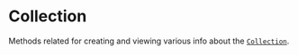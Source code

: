 # Collection
Methods related for creating and viewing various info about the [`Collection`](../../common-objects/collection.md).

